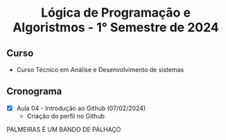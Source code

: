 <h1 align="center">
  Lógica de Programação e Algoristmos - 1° Semestre de 2024
</h1>

## Curso
- Curso Técnico em Análise e Desenvolvimento de sistemas

## Cronograma
- [x] Aula 04 - Introdução ao Github (07/02/2024)
   - Criação do perfil no Github


PALMEIRAS É UM BANDO DE PALHAÇO